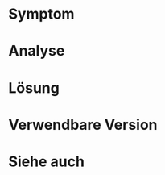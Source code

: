Symptom 
========

Analyse 
=======

Lösung 
==========

Verwendbare Version
==================

Siehe auch 
==========
